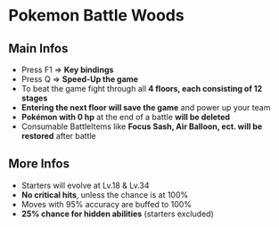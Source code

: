 # Pokemon Battle Woods

## Main Infos
- Press F1 => **Key bindings**
- Press Q => **Speed-Up the game**
- To beat the game fight through all **4 floors, each consisting of 12 stages**
- **Entering the next floor will save the game** and power up your team
- **Pokémon with 0 hp** at the end of a battle **will be deleted**
- Consumable BattleItems like **Focus Sash, Air Balloon, ect. will be restored** after battle

## More Infos
- Starters will evolve at Lv.18 & Lv.34
- **No critical hits**, unless the chance is at 100%
- Moves with 95% accuracy are buffed to 100%
- **25% chance for hidden abilities** (starters excluded)


